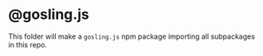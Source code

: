 # @gosling.js

This folder will make a `gosling.js` npm package importing all subpackages in this repo.